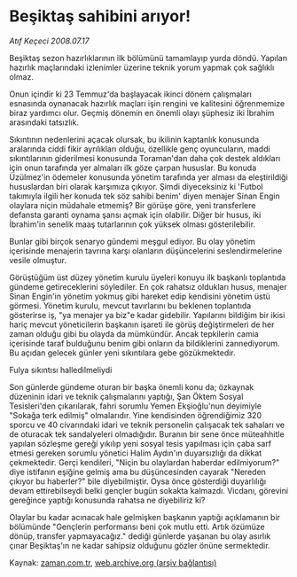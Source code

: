 # Beşiktaş sahibini arıyor!

*Atıf Keçeci 2008.07.17*

<tr><td class="metin" colspan="2" style="padding-top: 20px; padding-left: 5px; padding-right: 10px;">Beşiktaş sezon hazırlıklarının ilk bölümünü tamamlayıp yurda döndü. Yapılan hazırlık maçlarındaki izlenimler üzerine teknik yorum yapmak çok sağlıklı olmaz.</td></tr><tr><td class="metin" colspan="2" style="padding-top: 20px; padding-left: 5px; padding-right: 10px;"><p> Onun içindir ki 23 Temmuz'da başlayacak ikinci dönem çalışmaları esnasında oynanacak hazırlık maçları işin rengini ve kalitesini öğrenmemize biraz yardımcı olur. Geçmiş dönemin en önemli olayı şüphesiz iki İbrahim arasındaki tatsızlık. 
<p> Sıkıntının nedenlerini açacak olursak, bu ikilinin kaptanlık konusunda aralarında ciddi fikir ayrılıkları olduğu, özellikle genç oyuncuların, maddi sıkıntılarının giderilmesi konusunda Toraman'dan daha çok destek aldıkları için onun tarafında yer almaları ilk göze çarpan hususlar. Bu konuda Üzülmez'in ödemeler konusunda yönetim tarafında yer alması da eleştirildiği hususlardan biri olarak karşımıza çıkıyor. Şimdi diyeceksiniz ki 'Futbol takımıyla ilgili her konuda tek söz sahibi benim' diyen menajer Sinan Engin olaylara niçin müdahale etmemiş? Bir görüşe göre, yeni transferlere defansta garanti oynama şansı açmak için olabilir. Diğer bir husus, iki İbrahim'in senelik maaş tutarlarının çok yüksek olması gösterilebilir.
<p> Bunlar gibi birçok senaryo gündemi meşgul ediyor. Bu olay yönetim içerisinde menajerin tavrına karşı olanların düşüncelerini seslendirmelerine vesile olmuştur.
<p> Görüştüğüm üst düzey yönetim kurulu üyeleri konuyu ilk başkanlı toplantıda gündeme getireceklerini söylediler. En çok rahatsız oldukları husus, menajer Sinan Engin'in yönetim yokmuş gibi hareket edip kendisini yönetim üstü görmesi. Yönetim kurulu, mevcut tavırlarını bu beklenen toplantıda gösterirse iş, "ya menajer ya biz"e kadar gidebilir. Yapılarını bildiğim bir ikisi hariç mevcut yöneticilerin başkanın işareti ile görüş değiştirmeleri de her zaman olduğu gibi bu olayda da mümkündür. Ancak tepkilerin camia içerisinde taraf bulduğunu benim gibi onların da bildiklerini zannediyorum. Bu açıdan gelecek günler yeni sıkıntılara gebe gözükmektedir.
<p>Fulya sıkıntısı halledilmeliydi 
<p>Son günlerde gündeme oturan bir başka önemli konu da; özkaynak düzeninin idari ve teknik çalışmalarını yaptığı, Şan Öktem Sosyal Tesisleri'den çıkarılarak, fahri sorumlu Yemen Ekşioğlu'nun deyimiyle "Sokağa terk edilmiş" olmalarıdır. Yine kendisinden öğrendiğimiz 320 sporcu ve 40 civarındaki idari ve teknik personelin çalışacak tek sahaları ve de oturacak tek sandalyeleri olmadığıdır. Buranın bir sene önce müteahhitle yapılan sözleşme gereği yıkılıp yeni sosyal tesis yapılması için çaba sarf etmesi gereken sorumlu yönetici Halim Aydın'ın duyarsızlığı da dikkat çekmektedir. Gerçi kendileri, "Niçin bu olaylardan haberdar edilmiyorum?" diye istifanın eşiğine gelmiş ama bu düşüncesinden cayarak "Nereden çıkıyor bu haberler?" bile diyebilmiştir. Oysa önce gösterdiği duyarlılığı devam ettirebilseydi belki gençler bugün sokakta kalmazdı. Vicdanı, görevini gereğince yaptığı konusunda rahatsa ne diyebiliriz ki?
<p> Olaylar bu kadar acınacak hale gelmişken başkanın yaptığı açıklamanın bir bölümünde "Gençlerin performansı beni çok mutlu etti. Artık özümüze dönüp, transfer yapmayacağız." dediği günlerde yaşanan bu olay asırlık çınar Beşiktaş'ın ne kadar sahipsiz olduğunu gözler önüne sermektedir.<br/></p></p></p></p></p></p></p></td></tr>

Kaynak: [zaman.com.tr](http://zaman.com.tr/yazar.do?yazino=715122), [web.archive.org (arşiv bağlantısı)](http://web.archive.org/web/20080912190202/http://zaman.com.tr:80/yazar.do?yazino=715122)
